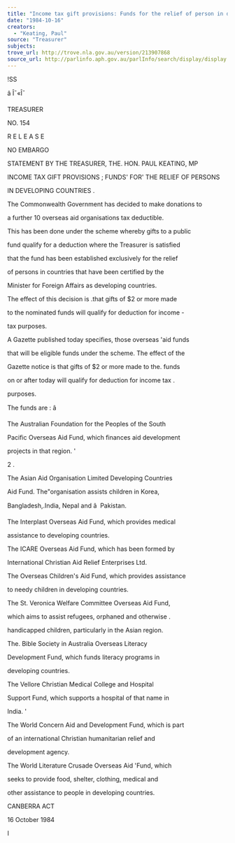 ```yaml
---
title: "Income tax gift provisions: Funds for the relief of person in developing countries"
date: "1984-10-16"
creators:
  - "Keating, Paul"
source: "Treasurer"
subjects:
trove_url: http://trove.nla.gov.au/version/213907868
source_url: http://parlinfo.aph.gov.au/parlInfo/search/display/display.w3p;query=Id%3A%22media/pressrel/HPR09011899%22
---
```


 !SS

 â Î¯«Î¯

 TREASURER

 NO. 154 

 R E L E A S E

 NO EMBARGO

 STATEMENT BY THE TREASURER, THE. HON. PAUL KEATING, MP

 INCOME TAX GIFT PROVISIONS ;  FUNDS' FOR' THE RELIEF OF PERSONS

 IN DEVELOPING COUNTRIES .

 The Commonwealth Government has decided to make donations to 

 a further 10 overseas aid organisations tax deductible.

 This has been done under the scheme whereby gifts to a public 

 fund qualify for a deduction where the Treasurer is satisfied 

 that the fund has been established exclusively for the relief 

 of persons in countries that have been certified by the 

 Minister for Foreign Affairs as developing countries.

 The effect of this decision is .that gifts of $2 or more made 

 to the nominated funds will qualify for deduction for income -  

 tax purposes.

 A Gazette published today specifies, those overseas 'aid funds 

 that will be eligible funds under the scheme. The effect of the 

 Gazette notice is that gifts of $2 or more made to the. funds 

 on or after today will qualify for deduction for income tax .  

 purposes.

 The funds are :  â 

 The Australian Foundation for the Peoples of the South 

 Pacific Overseas Aid Fund, which finances aid development 

 projects in that region.  '

 2 .

 The Asian Aid Organisation Limited Developing Countries 

 Aid Fund. The"organisation assists children in Korea, 

 Bangladesh,.India, Nepal and â   Pakistan.

 The Interplast Overseas Aid Fund, which provides medical 

 assistance to developing countries.

 The ICARE Overseas Aid Fund, which has been formed by 

 International Christian Aid Relief Enterprises Ltd.

 The Overseas Children's Aid Fund, which provides assistance 

 to needy children in developing countries.

 The St. Veronica Welfare Committee Overseas Aid Fund, 

 which aims to assist refugees, orphaned and otherwise .  

 handicapped children, particularly in the Asian region.

 The. Bible Society in Australia Overseas Literacy 

 Development Fund, which funds literacy programs in 

 developing countries.

 The Vellore Christian Medical College and Hospital 

 Support Fund, which supports a hospital of that name in 

 India. '

 The World Concern Aid and Development Fund,  which is part 

 of an international Christian humanitarian relief and 

 development agency.

 The World Literature Crusade Overseas Aid 'Fund,  which 

 seeks to provide food, shelter, clothing, medical and 

 other assistance to people in developing countries.

 CANBERRA ACT 

 16 October 1984

 I

